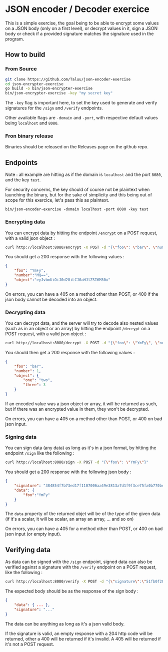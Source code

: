 JSON encoder / Decoder exercice
===============================

This is a simple exercise, the goal being to be able to encrypt some values on a
JSON body (only on a first level), or decrypt values in it, sign a JSON body or 
check if a provided signature matches the signature used in the program.

How to build
------------
### From Source

```bash
git clone https://github.com/Taluu/json-encoder-exercise
cd json-encrypter-exercise
go build -o bin/json-encrypter-exercise
bin/json-encrypter-exercise -key "my secret key"
```

The `-key` flag is important here, to set the key used to generate and verify
signatures for the `/sign` and `/verify` endpoints. 

Other available flags are `-domain` and `-port`, with respective default values
being `localhost` and `8080`.

### Fron binary release
Binaries should be released on the Releases page on the github repo.

Endpoints
---------
Note : all example are hitting as if the domain is `localhost` and the port
`8080`, and the key `test`.

For security concerns, the key should of course not be plaintext when launching
the binary, but for the sake of simplicity and this being out of scope for this
exercice, let's pass this as plaintext.

`bin/json-encoder-exercise -domain localhost -port 8080 -key test`

### Encrypting data
You can encrypt data by hitting the endpoint `/encrypt` on a POST request, with
a valid json object :

```bash
curl http://localhost:8080/encrypt -X POST -d "{\"foo\": \"bar\", \"number\": 1, \"object\": {\"one\": \"two\", \"three\": 3}}"
```

You should get a 200 response with the following values :

```json
{
    "foo": "YmFy",
    "number":"MQ==",
    "object":"eyJvbmUiOiJ0d28iLCJ0aHJlZSI6M30="
}
```

On errors, you can have a 405 on a method other than POST, or 400 if the json
body cannot be decoded into an object.

### Decrypting data
You can decrypt data, and the server will try to decode also nested values (such
as in an object or an array) by hitting the endpoint `/decrypt` on a POST request,
with a valid json object :

```bash
curl http://localhost:8080/decrypt -X POST -d "{\"foo\": \"YmFy\", \"number\": 1, \"object\": \"eyJvbmUiOiJ0d28iLCJ0aHJlZSI6M30=\"}"
```

You should then get a 200 response with the following values :

```json
{
    "foo": "bar",
    "number": 1,
    "object": {
        "one": "two",
        "three": 3
    }
}
```

If an encoded value was a json object or array, it will be returned as such, but
if there was an encrypted value in them, they won't be decrypted.

On errors, you can have a 405 on a method other than POST, or 400 on bad json
input.

### Signing data
You can sign data (any data) as long as it's in a json format, by hitting the
endpoint `/sign` like the following :

```bash
curl http://localhost:8080/sign -X POST -d "{\"foo\": \"YmFy\"}"
```

You should get a 200 response with the following json body :

```json
{
    "signature": "384854f7b73ed17f1107006aa49e3813a7d1f9f3ce75fa0b770bc00e35c8ea82",
    "data": {
        "foo":"YmFy"
    }
}
```

The `data` property of the returned objet will be of the type of the given data
(if it's a scalar, it will be scalar, an array an array, ... and so on)

On errors, you can have a 405 for a method other than POST, or 400 on bad json
input (or empty input).

## Verifying data
As data can be signed with the `/sign` endpoint, signed data can also be
verified against a signature with the `/verify` endpoint on a POST request,
like the following :

```bash
curl http://localhost:8080/verify -X POST -d "{\"signature\":\"51fb0f2895400032daf856082634c635f5fe21a2848b4b2337ebeb3fc0e9c05c\",\"data\":{\"foo\":\"bar\"}}"
```

The expected body should be as the response of the sign body :

```json
{
    "data": { ... },
    "signature": "..."
}
```

The data can be anything as long as it's a json valid body.

If the signature is valid, an empty response with a 204 http code will be
returned, other a 400 will be returned if it's invalid. A 405 will be returned
if it's not a POST request.
